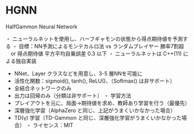 # HGNN
HalfGammon Neural Network

・ ニューラルネットを使用し、ハーフギャモンの状態から得点期待値を予測する
・ 目標：NN予測によるモンテカルロ法 vs ランダムプレイヤー 勝率7割超
　or 得点期待値 平方平均自乗誤差 0.3 以下
・ ニューラルネットは C++(11) による独自実装
  - NNet、Layer クラスなどを用意し、3-5 層NNを可能に
  - 活性化関数：sigmoid(), tanh(), ReLU()、（Softmax() は非サポート）
  - 全結合ネットワークのみ
  - 出力は回帰のみ（分類は非サポート）
・ 学習方法
 - プレイアウトを元に、局面→期待値を求め、教師あり学習を行う（最優先）
 - 深層強化学習（AlphaZero と同じ、上記がうまくいかなかった場合）
 - TD(γ) 学習（TD-Gammon と同じ、深層強化学習がうまくいかなかった場合）
・ ライセンス：MIT

